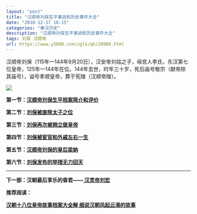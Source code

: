 ```yaml
---
layout: "post"
title: "汉顺帝刘保生平事迹和历史事件大全"
date: "2018-12-17 16:15"
categories: "秦汉历史"
description: "汉顺帝刘保生平事迹和历史事件大全"
tags: 刘保 汉顺帝
url: https://www.y5000.com/zgls/qh/20986.html
---
```






汉顺帝刘保（115年—144年9月20日），汉安帝刘祜之子，母宫人李氏，东汉第七位皇帝，125年—144年在位。144年去世，时年三十岁，死后庙号敬宗（献帝除其庙号），谥号孝顺皇帝，葬于宪陵（汉顺帝陵）。

![](https://img.y5000.com/uploads/allimg/170504/8-1F504155051D0.jpg)

**第一节：[汉顺帝刘保生平档案简介和评价](https://www.y5000.com/zgls/qh/20980.html)**

**第二节：[刘保被废除太子之位](https://www.y5000.com/zgls/qh/20981.html)**

**第三节：[刘保再次被拥立做皇帝](https://www.y5000.com/zgls/qh/20982.html)**

**第四节：[刘保被宦官和外戚左右一生](https://www.y5000.com/zgls/qh/20983.html)**

**第五节：[汉顺帝刘保的皇后梁妠](https://www.y5000.com/zgls/qh/20984.html)**

**第六节：[刘保发布的举措无力回天](https://www.y5000.com/zgls/qh/20985.html)**

* * *

**下一部：汉朝最后享乐的昏君——[ 汉灵帝刘宏](https://www.y5000.com/zgls/qh/21005.html)**

**推荐阅读：**

[**汉朝十八位皇帝故事档案大全解 细说汉朝风起云涌的故事**](https://www.y5000.com/zgls/qh/21041.html)

